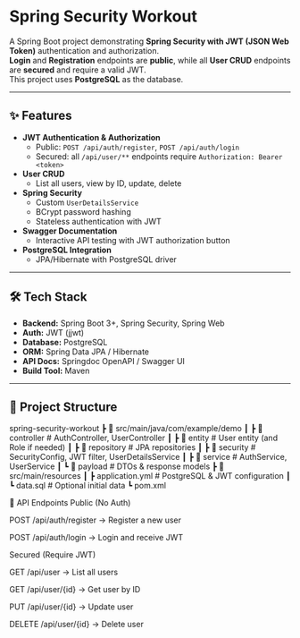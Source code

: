 # Spring Security Workout

A Spring Boot project demonstrating **Spring Security with JWT (JSON Web Token)** authentication and authorization.  
**Login** and **Registration** endpoints are **public**, while all **User CRUD** endpoints are **secured** and require a valid JWT.  
This project uses **PostgreSQL** as the database.

---

## ✨ Features

- **JWT Authentication & Authorization**
  - Public: `POST /api/auth/register`, `POST /api/auth/login`
  - Secured: all `/api/user/**` endpoints require `Authorization: Bearer <token>`
- **User CRUD**
  - List all users, view by ID, update, delete
- **Spring Security**
  - Custom `UserDetailsService`
  - BCrypt password hashing
  - Stateless authentication with JWT
- **Swagger Documentation**
  - Interactive API testing with JWT authorization button
- **PostgreSQL Integration**
  - JPA/Hibernate with PostgreSQL driver

---

## 🛠 Tech Stack

- **Backend:** Spring Boot 3+, Spring Security, Spring Web
- **Auth:** JWT (jjwt)
- **Database:** PostgreSQL
- **ORM:** Spring Data JPA / Hibernate
- **API Docs:** Springdoc OpenAPI / Swagger UI
- **Build Tool:** Maven

---

## 📂 Project Structure

spring-security-workout
┣ 📂 src/main/java/com/example/demo
┃ ┣ 📂 controller # AuthController, UserController
┃ ┣ 📂 entity # User entity (and Role if needed)
┃ ┣ 📂 repository # JPA repositories
┃ ┣ 📂 security # SecurityConfig, JWT filter, UserDetailsService
┃ ┣ 📂 service # AuthService, UserService
┃ ┗ 📂 payload # DTOs & response models
┣ 📂 src/main/resources
┃ ┣ application.yml # PostgreSQL & JWT configuration
┃ ┗ data.sql # Optional initial data
┗ pom.xml


🔑 API Endpoints
Public (No Auth)

POST /api/auth/register → Register a new user

POST /api/auth/login → Login and receive JWT

Secured (Require JWT)

GET /api/user → List all users

GET /api/user/{id} → Get user by ID

PUT /api/user/{id} → Update user

DELETE /api/user/{id} → Delete user

